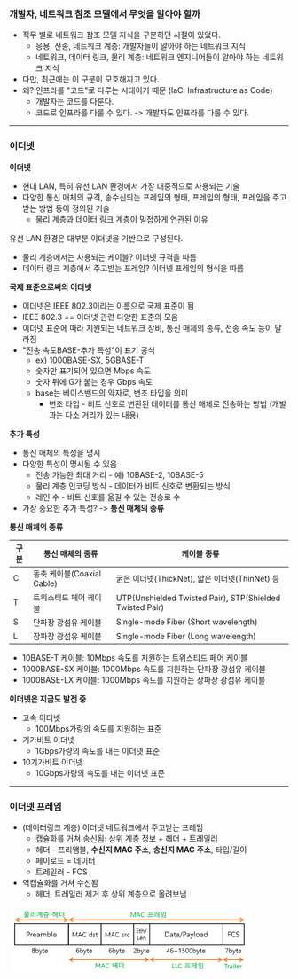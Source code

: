 ### 개발자, 네트워크 참조 모델에서 무엇을 알아야 할까

- 직무 별로 네트워크 참조 모델 지식을 구분하던 시절이 있었다.
    - 응용, 전송, 네트워크 계층: 개발자들이 알아야 하는 네트워크 지식
    - 네트워크, 데이터 링크, 물리 계층: 네트워크 엔지니어들이 알아야 하는 네트워크 지식
- 다만, 최근에는 이 구분이 모호해지고 있다.
- 왜? 인프라를 "코드"로 다루는 시대이기 때문 (IaC: Infrastructure as Code)
    - 개발자는 코드를 다룬다.
    - 코드로 인프라를 다룰 수 있다. -> 개발자도 인프라를 다룰 수 있다.

--- 

### 이더넷

**이더넷**

- 현대 LAN, 특히 유선 LAN 환경에서 가장 대중적으로 사용되는 기술
- 다양한 통신 매체의 규격, 송수신되는 프레임의 형태, 프레임의 형태, 프레임을 주고받는 방법 등이 정의된 기술
    - 물리 계층과 데이터 링크 계층이 밀접하게 연관된 이유

유선 LAN 환경은 대부분 이더넷을 기반으로 구성된다.

- 물리 계층에서는 사용되는 케이블? 이더넷 규격을 따름
- 데이터 링크 계층에서 주고받는 프레임? 이더넷 프레임의 형식을 따름

**국제 표준으로써의 이더넷**

- 이더넷은 IEEE 802.3이라는 이름으로 국제 표준이 됨
- IEEE 802.3 == 이더넷 관련 다양한 표준의 모음
- 이더넷 표준에 따라 지원되는 네트워크 장비, 통신 매체의 종류, 전송 속도 등이 달라짐
- "전송 속도BASE-추가 특성"이 표기 공식
    - ex) 1000BASE-SX, 5GBASE-T
    - 숫자만 표기되어 있으면 Mbps 속도
    - 숫자 뒤에 G가 붙는 경우 Gbps 속도
    - base는 베이스밴드의 약자로, 변조 타입을 의미
        - 변조 타입 - 비트 신호로 변환된 데이터를 통신 매체로 전송하는 방법 (개발과는 다소 거리가 있는 내용)

**추가 특성**

- 통신 매체의 특성을 명시
- 다양한 특성이 명시될 수 있음
    - 전송 가능한 최대 거리 - 예) 10BASE-2, 10BASE-5
    - 물리 계층 인코딩 방식 - 데이터가 비트 신호로 변환되는 방식
    - 레인 수 - 비트 신호를 옮길 수 있는 전송로 수
- 가장 중요한 추가 특성? -> **통신 매체의 종류**

**통신 매체의 종류**

| 구분 | 통신 매체의 종류             | 케이블 종류                                                   |
|----|-----------------------|----------------------------------------------------------|
| C  | 동축 케이블(Coaxial Cable) | 굵은 이더넷(ThickNet), 얇은 이더넷(ThinNet) 등                      |
| T  | 트위스티드 페어 케이블          | UTP(Unshielded Twisted Pair), STP(Shielded Twisted Pair) |
| S  | 단파장 광섬유 케이블           | Single-mode Fiber (Short wavelength)                     |
| L  | 장파장 광섬유 케이블           | Single-mode Fiber (Long wavelength)                      |

- 10BASE-T 케이블: 10Mbps 속도를 지원하는 트위스티드 페어 케이블 
- 1000BASE-SX 케이블: 1000Mbps 속도를 지원하는 단파장 광섬유 케이블 
- 1000BASE-LX 케이블: 1000Mbps 속도를 지원하는 장파장 광섬유 케이블

**이더넷은 지금도 발전 중**  
- 고속 이더넷 
  - 100Mbps가량의 속도를 지원하는 표준
- 기가비트 이더넷 
  - 1Gbps가량의 속도를 내는 이더넷 표준
- 10기가비트 이더넷 
  - 10Gbps가량의 속도를 내는 이더넷 표준

---

### 이더넷 프레임
- (데이터링크 계층) 이더넷 네트워크에서 주고받는 프레임 
  - 캡슐화를 거쳐 송신됨: 상위 계층 정보 + 헤더 + 트레일러 
  - 헤더 - 프리앰블, **수신지 MAC 주소**, **송신지 MAC 주소**, 타입/길이 
  - 페이로드 = 데이터 
  - 트레일러 - FCS
- 역캡슐화를 거쳐 수신됨
  - 헤더, 트레일러 제거 후 상위 계층으로 올려보냄

![img.png](../../image/ethernet-frame.png)
